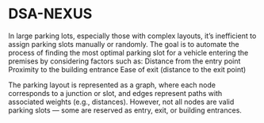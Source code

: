 # DSA-NEXUS
In large parking lots, especially those with complex layouts, it’s inefficient to assign parking slots manually or randomly. The goal is to automate the process of finding the most optimal parking slot for a vehicle entering the premises by considering factors such as:
  Distance from the entry point
  Proximity to the building entrance
  Ease of exit (distance to the exit point)

The parking layout is represented as a graph, where each node corresponds to a junction or slot, and edges represent paths with associated weights (e.g., distances). However, not all nodes are valid parking slots — some are reserved as entry, exit, or building entrances.
